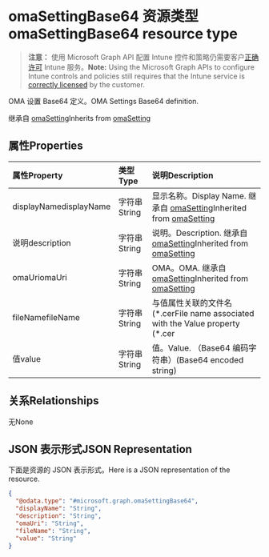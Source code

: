 # <a name="omasettingbase64-resource-type"></a><span data-ttu-id="80d18-101">omaSettingBase64 资源类型</span><span class="sxs-lookup"><span data-stu-id="80d18-101">omaSettingBase64 resource type</span></span>

> <span data-ttu-id="80d18-102">**注意：** 使用 Microsoft Graph API 配置 Intune 控件和策略仍需要客户[正确许可](https://go.microsoft.com/fwlink/?linkid=839381) Intune 服务。</span><span class="sxs-lookup"><span data-stu-id="80d18-102">**Note:** Using the Microsoft Graph APIs to configure Intune controls and policies still requires that the Intune service is [correctly licensed](https://go.microsoft.com/fwlink/?linkid=839381) by the customer.</span></span>

<span data-ttu-id="80d18-103">OMA 设置 Base64 定义。</span><span class="sxs-lookup"><span data-stu-id="80d18-103">OMA Settings Base64 definition.</span></span>

<span data-ttu-id="80d18-104">继承自 [omaSetting](../resources/intune_deviceconfig_omasetting.md)</span><span class="sxs-lookup"><span data-stu-id="80d18-104">Inherits from [omaSetting](../resources/intune_deviceconfig_omasetting.md)</span></span>

## <a name="properties"></a><span data-ttu-id="80d18-105">属性</span><span class="sxs-lookup"><span data-stu-id="80d18-105">Properties</span></span>
|<span data-ttu-id="80d18-106">属性</span><span class="sxs-lookup"><span data-stu-id="80d18-106">Property</span></span>|<span data-ttu-id="80d18-107">类型</span><span class="sxs-lookup"><span data-stu-id="80d18-107">Type</span></span>|<span data-ttu-id="80d18-108">说明</span><span class="sxs-lookup"><span data-stu-id="80d18-108">Description</span></span>|
|:---|:---|:---|
|<span data-ttu-id="80d18-109">displayName</span><span class="sxs-lookup"><span data-stu-id="80d18-109">displayName</span></span>|<span data-ttu-id="80d18-110">字符串</span><span class="sxs-lookup"><span data-stu-id="80d18-110">String</span></span>|<span data-ttu-id="80d18-111">显示名称。</span><span class="sxs-lookup"><span data-stu-id="80d18-111">Display Name.</span></span> <span data-ttu-id="80d18-112">继承自 [omaSetting](../resources/intune_deviceconfig_omasetting.md)</span><span class="sxs-lookup"><span data-stu-id="80d18-112">Inherited from [omaSetting](../resources/intune_deviceconfig_omasetting.md)</span></span>|
|<span data-ttu-id="80d18-113">说明</span><span class="sxs-lookup"><span data-stu-id="80d18-113">description</span></span>|<span data-ttu-id="80d18-114">字符串</span><span class="sxs-lookup"><span data-stu-id="80d18-114">String</span></span>|<span data-ttu-id="80d18-115">说明。</span><span class="sxs-lookup"><span data-stu-id="80d18-115">Description.</span></span> <span data-ttu-id="80d18-116">继承自 [omaSetting](../resources/intune_deviceconfig_omasetting.md)</span><span class="sxs-lookup"><span data-stu-id="80d18-116">Inherited from [omaSetting](../resources/intune_deviceconfig_omasetting.md)</span></span>|
|<span data-ttu-id="80d18-117">omaUri</span><span class="sxs-lookup"><span data-stu-id="80d18-117">omaUri</span></span>|<span data-ttu-id="80d18-118">字符串</span><span class="sxs-lookup"><span data-stu-id="80d18-118">String</span></span>|<span data-ttu-id="80d18-119">OMA。</span><span class="sxs-lookup"><span data-stu-id="80d18-119">OMA.</span></span> <span data-ttu-id="80d18-120">继承自 [omaSetting](../resources/intune_deviceconfig_omasetting.md)</span><span class="sxs-lookup"><span data-stu-id="80d18-120">Inherited from [omaSetting](../resources/intune_deviceconfig_omasetting.md)</span></span>|
|<span data-ttu-id="80d18-121">fileName</span><span class="sxs-lookup"><span data-stu-id="80d18-121">fileName</span></span>|<span data-ttu-id="80d18-122">字符串</span><span class="sxs-lookup"><span data-stu-id="80d18-122">String</span></span>|<span data-ttu-id="80d18-123">与值属性关联的文件名 (\*.cer</span><span class="sxs-lookup"><span data-stu-id="80d18-123">File name associated with the Value property (\*.cer</span></span> | <span data-ttu-id="80d18-124">\*.crt</span><span class="sxs-lookup"><span data-stu-id="80d18-124">.crt</span></span> | <span data-ttu-id="80d18-125">\*.p7b</span><span class="sxs-lookup"><span data-stu-id="80d18-125">\*.p7b</span></span> | <span data-ttu-id="80d18-126">\*.bin)。</span><span class="sxs-lookup"><span data-stu-id="80d18-126">Bin</span></span>|
|<span data-ttu-id="80d18-127">值</span><span class="sxs-lookup"><span data-stu-id="80d18-127">value</span></span>|<span data-ttu-id="80d18-128">字符串</span><span class="sxs-lookup"><span data-stu-id="80d18-128">String</span></span>|<span data-ttu-id="80d18-129">值。</span><span class="sxs-lookup"><span data-stu-id="80d18-129">Value.</span></span> <span data-ttu-id="80d18-130">（Base64 编码字符串）</span><span class="sxs-lookup"><span data-stu-id="80d18-130">(Base64 encoded string)</span></span>|

## <a name="relationships"></a><span data-ttu-id="80d18-131">关系</span><span class="sxs-lookup"><span data-stu-id="80d18-131">Relationships</span></span>
<span data-ttu-id="80d18-132">无</span><span class="sxs-lookup"><span data-stu-id="80d18-132">None</span></span>
## <a name="json-representation"></a><span data-ttu-id="80d18-133">JSON 表示形式</span><span class="sxs-lookup"><span data-stu-id="80d18-133">JSON Representation</span></span>
<span data-ttu-id="80d18-134">下面是资源的 JSON 表示形式。</span><span class="sxs-lookup"><span data-stu-id="80d18-134">Here is a JSON representation of the resource.</span></span>
<!--{
  "blockType": "resource",
  "@odata.type": "microsoft.graph.omaSettingBase64"
}-->
``` json
{
  "@odata.type": "#microsoft.graph.omaSettingBase64",
  "displayName": "String",
  "description": "String",
  "omaUri": "String",
  "fileName": "String",
  "value": "String"
}
```









